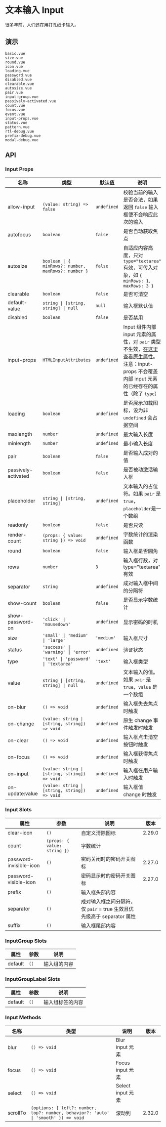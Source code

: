 # 文本输入 Input

很多年前，人们还在用打孔纸卡输入。

## 演示

```demo
basic.vue
size.vue
round.vue
icon.vue
loading.vue
password.vue
disabled.vue
clearable.vue
autosize.vue
pair.vue
input-group.vue
passively-activated.vue
count.vue
focus.vue
event.vue
input-props.vue
status.vue
pattern.vue
rtl-debug.vue
prefix-debug.vue
modal-debug.vue
```

## API

### Input Props

| 名称 | 类型 | 默认值 | 说明 | 版本 |
| --- | --- | --- | --- | --- |
| allow-input | `(value: string) => false` | `undefined` | 校验当前的输入是否合法，如果返回 `false` 输入框便不会响应此次的输入 | 2.30.4 |
| autofocus | `boolean` | `false` | 是否自动获取焦点 |  |
| autosize | `boolean \| { minRows?: number, maxRows?: number }` | `false` | 自适应内容高度，只对 `type="textarea"` 有效，可传入对象，如 `{ minRows: 1, maxRows: 3 }` |  |
| clearable | `boolean` | `false` | 是否可清空 |  |
| default-value | `string \| [string, string] \| null` | `null` | 输入框默认值 |  |
| disabled | `boolean` | `false` | 是否禁用 |  |
| input-props | `HTMLInputAttributes` | `undefined` | Input 组件内部 input 元素的属性，对 `pair` 类型不生效，[在这里查看原生属性](https://developer.mozilla.org/en-US/docs/Web/HTML/Element/input)。注意：input-props 不会覆盖内部 input 元素的已经存在的属性（除了 `type`） |  |
| loading | `boolean` | `undefined` | 是否展示加载图标，设为非 `undefined` 会占据空间 |  |
| maxlength | `number` | `undefined` | 最大输入长度 |  |
| minlength | `number` | `undefined` | 最小输入长度 |  |
| pair | `boolean` | `false` | 是否输入成对的值 |  |
| passively-activated | `boolean` | `false` | 是否被动激活输入框 |  |
| placeholder | `string \| [string, string]` | `undefined` | 文本输入的占位符。如果 `pair` 是 `true`，`placeholder`是一个数组 |  |
| readonly | `boolean` | `false` | 是否只读 |  |
| render-count | `(props: { value: string }) => void` | `undefined` | 字数统计的渲染函数 | NEXT_VERSION |
| round | `boolean` | `false` | 输入框是否圆角 |  |
| rows | `number` | `3` | 输入框行数，对 type="textarea" 有效 |  |
| separator | `string` | `undefined` | 成对输入框中间的分隔符 |  |
| show-count | `boolean` | `false` | 是否显示字数统计 |  |
| show-password-on | `'click' \| 'mousedown'` | `undefined` | 显示密码的时机 |  |
| size | `'small' \| 'medium' \| 'large'` | `'medium'` | 输入框尺寸 |  |
| status | `'success' \| 'warning' \| 'error'` | `undefined` | 验证状态 | 2.25.0 |
| type | `'text' \| 'password' \| 'textarea'` | `'text'` | 输入框类型 |  |
| value | `string \| [string, string] \| null` | `undefined` | 文本输入的值。如果 `pair` 是 `true`，`value` 是一个数组 |  |
| on-blur | `() => void` | `undefined` | 输入框失去焦点时触发 |  |
| on-change | `(value: string \| [string, string]) => void` | `undefined` | 原生 change 事件触发时触发 |  |
| on-clear | `() => void` | `undefined` | 输入框点击清空按钮时触发 |  |
| on-focus | `() => void` | `undefined` | 输入框获得焦点时触发 |  |
| on-input | `(value: string \| [string, string]) => void` | `undefined` | 输入框在用户输入时触发 |  |
| on-update:value | `(value: string \| [string, string]) => void` | `undefined` | 输入框值 change 时触发 |  |

### Input Slots

| 属性 | 参数 | 说明 | 版本 |
| --- | --- | --- | --- |
| clear-icon | `()` | 自定义清除图标 | 2.29.0 |
| count | `(props: { value: string })` | 字数统计 |  |
| password-invisible-icon | `()` | 密码关闭时的密码开关图标 | 2.27.0 |
| password-visible-icon | `()` | 密码显示时的密码开关图标 | 2.27.0 |
| prefix | `()` | 输入框头部内容 |  |
| separator | `()` | 成对输入框之间分隔符，仅 `pair` = true 生效且优先级高于 separator 属性 |  |
| suffix | `()` | 输入框尾部内容 |  |

### InputGroup Slots

| 属性    | 参数 | 说明         |
| ------- | ---- | ------------ |
| default | `()` | 输入组的内容 |

### InputGroupLabel Slots

| 属性    | 参数 | 说明             |
| ------- | ---- | ---------------- |
| default | `()` | 输入组标签的内容 |

### Input Methods

| 名称 | 类型 | 说明 | 版本 |
| --- | --- | --- | --- |
| blur | `() => void` | Blur input 元素 |  |
| focus | `() => void` | Focus input 元素 |  |
| select | `() => void` | Select input 元素 |  |
| scrollTo | `(options: { left?: number, top?: number, behavior?: 'auto' \| 'smooth' }) => void` | 滚动到 | 2.32.0 |
